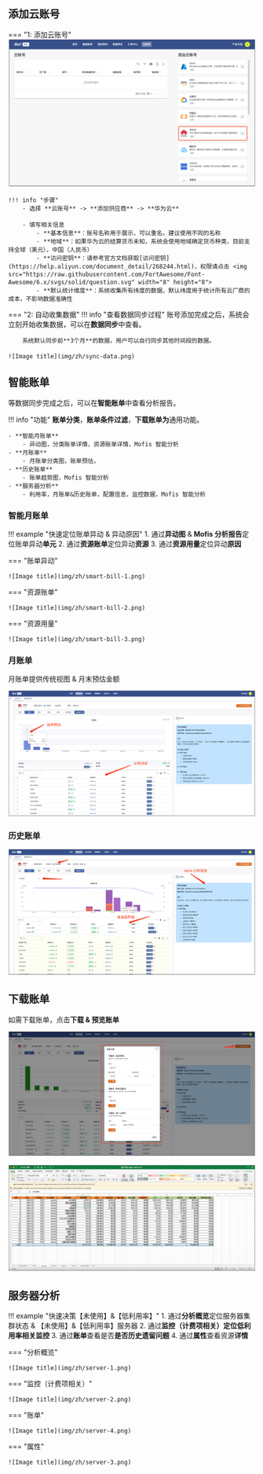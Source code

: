 ## 添加云账号
=== "1: 添加云账号"
    ![Image title](img/zh/add-account-to-choose.png)

    !!! info "步骤"
        - 选择 **云账号** -> **添加供应商** -> **华为云**

        - 填写相关信息
            - **基本信息**：账号名称用于展示，可以重名，建议使用不同的名称
            - **地域**：如果华为云的结算货币未知，系统会使用地域确定货币种类，目前支持全球（美元），中国（人民币）
            - **访问密钥**：请参考官方文档获取[访问密钥](https://help.aliyun.com/document_detail/268244.html)，权限请点击 <img src="https://raw.githubusercontent.com/FortAwesome/Font-Awesome/6.x/svgs/solid/question.svg" width="8" height="8">
            - **默认统计维度**：系统收集所有纬度的数据，默认纬度用于统计所有云厂商的成本，不影响数据准确性

=== "2: 自动收集数据"
    !!! info "查看数据同步过程"
        账号添加完成之后，系统会立刻开始收集数据，可以在**数据同步**中查看。
    
        系统默认同步前**3个月**的数据，用户可以自行同步其他时间段的数据。
    
    ![Image title](img/zh/sync-data.png)

## 智能账单
等数据同步完成之后，可以在**智能账单**中查看分析报告。

!!! info "功能"
    **账单分类**，**账单条件过滤**，**下载账单为**通用功能。
    
    - **智能月账单**
        - 异动图，分类账单详情，资源账单详情，Mofis 智能分析
    - **月账单**
        - 月账单分类图，账单预估，
    - **历史账单**
        - 账单趋势图，Mofis 智能分析
    - **服务器分析**
        - 利用率，月账单&历史账单，配置信息，监控数据，Mofis 智能分析

### 智能月账单
!!! example "快速定位账单异动 & 异动原因"
    1. 通过**异动图** & **Mofis 分析报告**定位账单异动**单元**
    2. 通过**资源账单**定位异动**资源**
    3. 通过**资源用量**定位异动**原因**

=== "账单异动"

    ![Image title](img/zh/smart-bill-1.png)

=== "资源账单"

    ![Image title](img/zh/smart-bill-2.png)

=== "资源用量"

    ![Image title](img/zh/smart-bill-3.png)

### 月账单
月账单提供传统视图 & 月末预估金额

![Image title](img/zh/monthly-bill.png)

### 历史账单
![Image title](img/zh/bill-trend.png)

## 下载账单
如需下载账单，点击**下载 & 预览账单**

![Image title](img/zh/download-bill.png)

![Image title](img/zh/download-bill-excel.png)

## 服务器分析
!!! example "快速决策【未使用】&【低利用率】"
    1. 通过**分析概览**定位服务器集群状态 & 【未使用】&【低利用率】服务器
    2. 通过**监控（计费项相关）**定位低利用率**相关监控**
    3. 通过**账单**查看是否**是否历史遗留问题**
    4. 通过**属性**查看资源**详情**

=== "分析概览"

    ![Image title](img/zh/server-1.png)

=== "监控（计费项相关）"

    ![Image title](img/zh/server-2.png)

=== "账单"

    ![Image title](img/zh/server-4.png)

=== "属性"

    ![Image title](img/zh/server-3.png)


